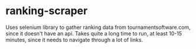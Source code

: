 # ranking-scraper

Uses selenium library to gather ranking data from tournamentsoftware.com, since it doesn't have an api. Takes quite a long time to run, at least 10-15 minutes, since it needs to navigate through a lot of links.
